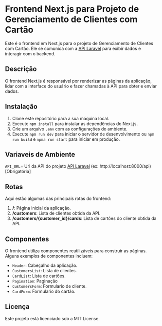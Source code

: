 # Frontend Next.js para Projeto de Gerenciamento de Clientes com Cartão

Este é o frontend em Next.js para o projeto de Gerenciamento de Clientes com Cartão. Ele se comunica com a [API Laravel](https://github.com/Ahnitam/laravel_back_challenge) para exibir dados e interagir com o backend.

## Descrição

O frontend Next.js é responsável por renderizar as páginas da aplicação, lidar com a interface do usuário e fazer chamadas à API para obter e enviar dados.

## Instalação

1. Clone este repositório para a sua máquina local.
2. Execute `npm install` para instalar as dependências do Next.js.
3. Crie um arquivo `.env` com as configurações do ambiente.
4. Execute `npm run dev` para iniciar o servidor de desenvolvimento ou `npm run build` e `npma run start` para iniciar em produção.

## Variaveis de Ambiente

`API_URL`= Url da API do projeto [API Laravel](https://github.com/Ahnitam/laravel_back_challenge)
(ex: http://localhost:8000/api) [Obrigatória]

## Rotas

Aqui estão algumas das principais rotas do frontend:

1. **/**: Página inicial da aplicação.
2. **/customers**: Lista de clientes obtida da API.
3. **/customers/{customer_id}/cards**: Lista de cartões do cliente obtida da API.

## Componentes

O frontend utiliza componentes reutilizáveis para construir as páginas. Alguns exemplos de componentes incluem:

- `Header`: Cabeçalho da aplicação.
- `CustomersList`: Lista de clientes.
- `CardList`: Lista de cartões.
- `Pagination`: Paginação
- `CustomersForm`: Formulario de cliente.
- `CardForm`: Formulario do cartão.

## Licença

Este projeto está licenciado sob a MIT License.
